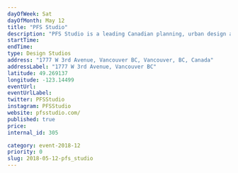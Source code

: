 ```yaml
---
dayOfWeek: Sat
dayOfMonth: May 12
title: "PFS Studio"
description: "PFS Studio is a leading Canadian planning, urban design and landscape architecture firm offering consulting services nationally and internationally on a wide range of projects for both the public and private sectors. We plan to host a digital presentation accompanied with project images and models, as well as an opportunity to engage in an informative Q&A session with real live landscape architects. We will also be offering snacks and refreshments. <br> "
startTime: 
endTime: 
type: Design Studios
address: "1777 W 3rd Avenue, Vancouver BC, Vancouver, BC, Canada"
addressLabel: "1777 W 3rd Avenue, Vancouver BC"
latitude: 49.269137
longitude: -123.14499
eventUrl: 
eventUrlLabel: 
twitter: PFSStudio
instagram: PFSStudio
website: pfsstudio.com/
published: true
price: 
internal_id: 305

category: event-2018-12
priority: 0
slug: 2018-05-12-pfs_studio
---
```

